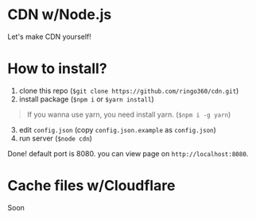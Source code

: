 # CDN w/Node.js
Let's make CDN yourself!

# How to install?
1. clone this repo (`$git clone https://github.com/ringo360/cdn.git`)
2. install package (`$npm i` or `$yarn install`)
> If you wanna use yarn, you need install yarn. (`$npm i -g yarn`)
3. edit `config.json` (copy `config.json.example` as `config.json`)
4. run server (`$node cdn`)

Done! default port is 8080. you can view page on `http://localhost:8080`.

# Cache files w/Cloudflare
Soon
